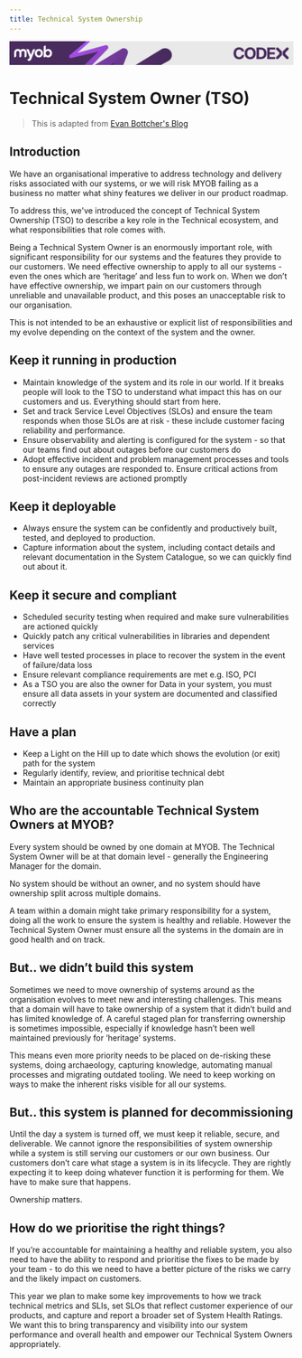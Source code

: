 ```yaml
---
title: Technical System Ownership
---
```

<!-- confluence-page-id: 9547907605 -->

![](../assets/BANNER.png)

# Technical System Owner (TSO)

> This is adapted from [Evan Bottcher's Blog](https://myobconfluence.atlassian.net/wiki/spaces/~944510255/blog/2022/02/03/8681915326/What+does+Technical+System+Ownership+TSO+mean)

## Introduction

We have an organisational imperative to address technology and delivery risks associated with our systems, or we will risk MYOB failing as a business no matter what shiny features we deliver in our product roadmap.

To address this, we've introduced the concept of Technical System Ownership (TSO) to describe a key role in the Technical ecosystem, and what responsibilities that role comes with.

Being a Technical System Owner is an enormously important role, with significant responsibility for our systems and the features they provide to our customers. We need effective ownership to apply to all our systems - even the ones which are ‘heritage’ and less fun to work on. When we don’t have effective ownership, we impart pain on our customers through unreliable and unavailable product, and this poses an unacceptable risk to our organisation.

This is not intended to be an exhaustive or explicit list of responsibilities and my evolve depending on the context of the system and the owner.

## Keep it running in production

* Maintain knowledge of the system and its role in our world. If it breaks people will look to the TSO to understand what impact this has on our customers and us. Everything should start from here.
* Set and track Service Level Objectives (SLOs) and ensure the team responds when those SLOs are at risk - these include customer facing reliability and performance.
* Ensure observability and alerting is configured for the system - so that our teams find out about outages before our customers do
* Adopt effective incident and problem management processes and tools to ensure any outages are responded to. Ensure critical actions from post-incident reviews are actioned promptly

## Keep it deployable

* Always ensure the system can be confidently and productively built, tested, and deployed to production.
* Capture information about the system, including contact details and relevant documentation in the System Catalogue, so we can quickly find out about it.

## Keep it secure and compliant

* Scheduled security testing when required and make sure vulnerabilities are actioned quickly
* Quickly patch any critical vulnerabilities in libraries and dependent services
* Have well tested processes in place to recover the system in the event of failure/data loss
* Ensure relevant compliance requirements are met e.g. ISO, PCI
* As a TSO you are also the owner for Data in your system, you must ensure all data assets in your system are documented and classified correctly

## Have a plan

* Keep a Light on the Hill up to date which shows the evolution (or exit) path for the system
* Regularly identify, review, and prioritise technical debt
* Maintain an appropriate business continuity plan

## Who are the accountable Technical System Owners at MYOB?

Every system should be owned by one domain at MYOB. The Technical System Owner will be at that domain level - generally the Engineering Manager for the domain.

No system should be without an owner, and no system should have ownership split across multiple domains.

A team within a domain might take primary responsibility for a system, doing all the work to ensure the system is healthy and reliable. However the Technical System Owner must ensure all the systems in the domain are in good health and on track.

## But.. we didn’t build this system

Sometimes we need to move ownership of systems around as the organisation evolves to meet new and interesting challenges. This means that a domain will have to take ownership of a system that it didn’t build and has limited knowledge of. A careful staged plan for transferring ownership is sometimes impossible, especially if knowledge hasn’t been well maintained previously for ‘heritage’ systems.

This means even more priority needs to be placed on de-risking these systems, doing archaeology, capturing knowledge, automating manual processes and migrating outdated tooling. We need to keep working on ways to make the inherent risks visible for all our systems.

## But.. this system is planned for decommissioning

Until the day a system is turned off, we must keep it reliable, secure, and deliverable. We cannot ignore the responsibilities of system ownership while a system is still serving our customers or our own business. Our customers don’t care what stage a system is in its lifecycle. They are rightly expecting it to keep doing whatever function it is performing for them. We have to make sure that happens.

Ownership matters.

## How do we prioritise the right things?

If you’re accountable for maintaining a healthy and reliable system, you also need to have the ability to respond and prioritise the fixes to be made by your team - to do this we need to have a better picture of the risks we carry and the likely impact on customers.

This year we plan to make some key improvements to how we track technical metrics and SLIs, set SLOs that reflect customer experience of our products, and capture and report a broader set of System Health Ratings. We want this to bring transparency and visibility into our system performance and overall health and empower our Technical System Owners appropriately.
